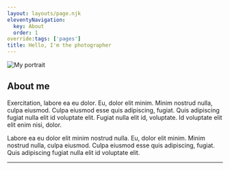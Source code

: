 ```yaml
---
layout: layouts/page.njk
eleventyNavigation:
  key: About
  order: 1
override:tags: ['pages']
title: Hello, I'm the photographer
---
```


![My portrait](https://i.pravatar.cc/300)

## About me

Exercitation, labore ea eu dolor. Eu, dolor elit minim. Minim nostrud nulla, culpa eiusmod. Culpa eiusmod esse quis adipiscing, fugiat. Quis adipiscing fugiat nulla elit id voluptate elit. Fugiat nulla elit id, voluptate. Id voluptate elit elit enim nisi, dolor.

Labore ea eu dolor elit minim nostrud nulla. Eu, dolor elit minim. Minim nostrud nulla, culpa eiusmod. Culpa eiusmod esse quis adipiscing, fugiat. Quis adipiscing fugiat nulla elit id voluptate elit.

---



